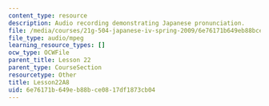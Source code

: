 ```yaml
---
content_type: resource
description: Audio recording demonstrating Japanese pronunciation.
file: /media/courses/21g-504-japanese-iv-spring-2009/6e76171b649eb88bce0817df1873cb04_Lesson22A8.mp3
file_type: audio/mpeg
learning_resource_types: []
ocw_type: OCWFile
parent_title: Lesson 22
parent_type: CourseSection
resourcetype: Other
title: Lesson22A8
uid: 6e76171b-649e-b88b-ce08-17df1873cb04
---
```

